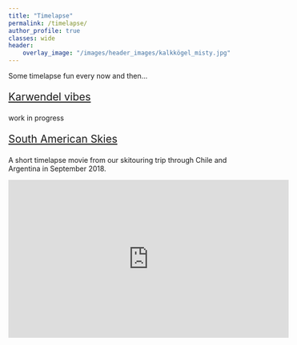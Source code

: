 ```yaml
---
title: "Timelapse"
permalink: /timelapse/
author_profile: true
classes: wide
header: 
    overlay_image: "/images/header_images/kalkkögel_misty.jpg"
---
```


Some timelapse fun every now and then...


<p style="text-decoration:underline; font-size:150%;">Karwendel vibes</p>

work in progress

<p style="text-decoration:underline; font-size:150%;">South American Skies</p>

A short timelapse movie from our skitouring trip through Chile and Argentina in September 2018.

<iframe width="560" height="315" src="https://www.youtube.com/embed/Sq5rkzUaWSY" title="South American Skies" frameborder="0" allow="accelerometer; autoplay; clipboard-write; encrypted-media; gyroscope; picture-in-picture" allowfullscreen></iframe>

<!--

<p style="text-align:center;">
  <img src="/images/research/snow/workflow.png" width="80%"/>
</p>


font-weight:bold

So many interesting things to do, so many interesting topics to investigate...

<p><img src="/images/research/snow/NWPstack-AWS-AXLIZ-20220120.png" width="300px" height="200px" alt="GWD"></p>
<p><img src="/images/research/snow/QQ-AXLIZ-DEC-FEB-1.png" width="300px" height="200px" alt="GWD"></p>

-->


